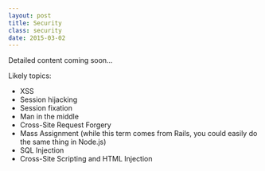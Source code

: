 ```yaml
---
layout: post
title: Security
class: security
date: 2015-03-02
---
```


Detailed content coming soon&hellip;

Likely topics:

 - XSS
 - Session hijacking
 - Session fixation
 - Man in the middle
 - Cross-Site Request Forgery
 - Mass Assignment (while this term comes from Rails, you could easily do the same thing in Node.js)
 - SQL Injection
 - Cross-Site Scripting and HTML Injection
